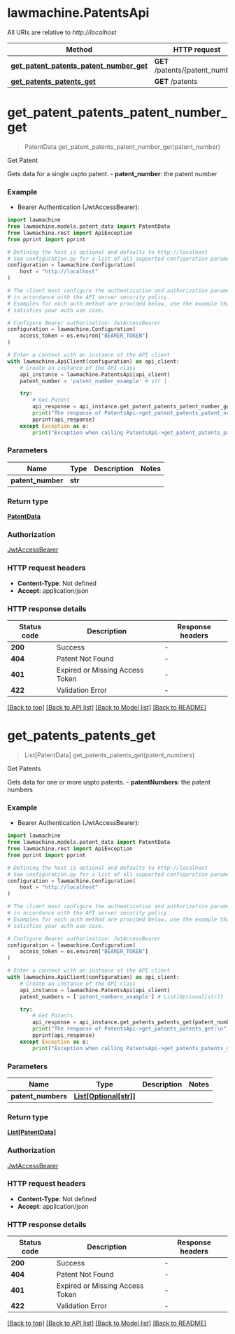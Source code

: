 # lawmachine.PatentsApi

All URIs are relative to *http://localhost*

Method | HTTP request | Description
------------- | ------------- | -------------
[**get_patent_patents_patent_number_get**](PatentsApi.md#get_patent_patents_patent_number_get) | **GET** /patents/{patent_number} | Get Patent
[**get_patents_patents_get**](PatentsApi.md#get_patents_patents_get) | **GET** /patents | Get Patents


# **get_patent_patents_patent_number_get**
> PatentData get_patent_patents_patent_number_get(patent_number)

Get Patent

Gets data for a single uspto patent.  - **patent_number**: the patent number

### Example

* Bearer Authentication (JwtAccessBearer):

```python
import lawmachine
from lawmachine.models.patent_data import PatentData
from lawmachine.rest import ApiException
from pprint import pprint

# Defining the host is optional and defaults to http://localhost
# See configuration.py for a list of all supported configuration parameters.
configuration = lawmachine.Configuration(
    host = "http://localhost"
)

# The client must configure the authentication and authorization parameters
# in accordance with the API server security policy.
# Examples for each auth method are provided below, use the example that
# satisfies your auth use case.

# Configure Bearer authorization: JwtAccessBearer
configuration = lawmachine.Configuration(
    access_token = os.environ["BEARER_TOKEN"]
)

# Enter a context with an instance of the API client
with lawmachine.ApiClient(configuration) as api_client:
    # Create an instance of the API class
    api_instance = lawmachine.PatentsApi(api_client)
    patent_number = 'patent_number_example' # str | 

    try:
        # Get Patent
        api_response = api_instance.get_patent_patents_patent_number_get(patent_number)
        print("The response of PatentsApi->get_patent_patents_patent_number_get:\n")
        pprint(api_response)
    except Exception as e:
        print("Exception when calling PatentsApi->get_patent_patents_patent_number_get: %s\n" % e)
```



### Parameters


Name | Type | Description  | Notes
------------- | ------------- | ------------- | -------------
 **patent_number** | **str**|  | 

### Return type

[**PatentData**](PatentData.md)

### Authorization

[JwtAccessBearer](../README.md#JwtAccessBearer)

### HTTP request headers

 - **Content-Type**: Not defined
 - **Accept**: application/json

### HTTP response details

| Status code | Description | Response headers |
|-------------|-------------|------------------|
**200** | Success |  -  |
**404** | Patent Not Found |  -  |
**401** | Expired or Missing Access Token |  -  |
**422** | Validation Error |  -  |

[[Back to top]](#) [[Back to API list]](../README.md#documentation-for-api-endpoints) [[Back to Model list]](../README.md#documentation-for-models) [[Back to README]](../README.md)

# **get_patents_patents_get**
> List[PatentData] get_patents_patents_get(patent_numbers)

Get Patents

Gets data for one or more uspto patents.  - **patentNumbers**: the patent numbers

### Example

* Bearer Authentication (JwtAccessBearer):

```python
import lawmachine
from lawmachine.models.patent_data import PatentData
from lawmachine.rest import ApiException
from pprint import pprint

# Defining the host is optional and defaults to http://localhost
# See configuration.py for a list of all supported configuration parameters.
configuration = lawmachine.Configuration(
    host = "http://localhost"
)

# The client must configure the authentication and authorization parameters
# in accordance with the API server security policy.
# Examples for each auth method are provided below, use the example that
# satisfies your auth use case.

# Configure Bearer authorization: JwtAccessBearer
configuration = lawmachine.Configuration(
    access_token = os.environ["BEARER_TOKEN"]
)

# Enter a context with an instance of the API client
with lawmachine.ApiClient(configuration) as api_client:
    # Create an instance of the API class
    api_instance = lawmachine.PatentsApi(api_client)
    patent_numbers = ['patent_numbers_example'] # List[Optional[str]] | 

    try:
        # Get Patents
        api_response = api_instance.get_patents_patents_get(patent_numbers)
        print("The response of PatentsApi->get_patents_patents_get:\n")
        pprint(api_response)
    except Exception as e:
        print("Exception when calling PatentsApi->get_patents_patents_get: %s\n" % e)
```



### Parameters


Name | Type | Description  | Notes
------------- | ------------- | ------------- | -------------
 **patent_numbers** | [**List[Optional[str]]**](str.md)|  | 

### Return type

[**List[PatentData]**](PatentData.md)

### Authorization

[JwtAccessBearer](../README.md#JwtAccessBearer)

### HTTP request headers

 - **Content-Type**: Not defined
 - **Accept**: application/json

### HTTP response details

| Status code | Description | Response headers |
|-------------|-------------|------------------|
**200** | Success |  -  |
**404** | Patent Not Found |  -  |
**401** | Expired or Missing Access Token |  -  |
**422** | Validation Error |  -  |

[[Back to top]](#) [[Back to API list]](../README.md#documentation-for-api-endpoints) [[Back to Model list]](../README.md#documentation-for-models) [[Back to README]](../README.md)


